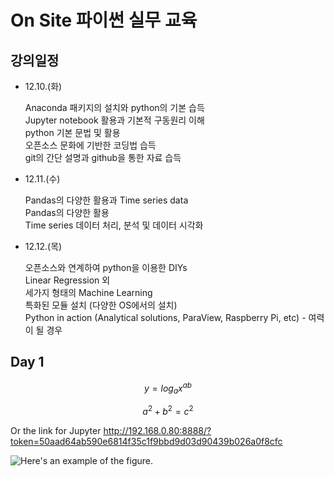 # On Site 파이썬 실무 교육

## 강의일정

- 12.10.(화)
  
  Anaconda 패키지의 설치와 python의 기본 습득  
  Jupyter notebook 활용과 기본적 구동원리 이해  
  python 기본 문법 및 활용  
  오픈소스 문화에 기반한 코딩법 습득  
  git의 간단 설명과 github을 통한 자료 습득

- 12.11.(수)
  
  Pandas의 다양한 활용과 Time series data  
  Pandas의 다양한 활용  
  Time series 데이터 처리, 분석 및 데이터 시각화

- 12.12.(목)
  
  오픈소스와 연계하여 python을 이용한 DIYs  
  Linear Regression 외  
  세가지 형태의 Machine Learning  
  특화된 모듈 설치 (다양한 OS에서의 설치)  
  Python in action (Analytical solutions, ParaView, Raspberry Pi, etc) - 여력이 될 경우
  
  

## Day 1
$$y=log_a x^{ab}$$

$$a^2+b^2=c^2$$

Or the link for Jupyter
http://192.168.0.80:8888/?token=50aad64ab590e6814f35c1f9bbd9d03d90439b026a0f8cfc

![Here's an example of the figure.](https://miro.medium.com/proxy/1*YgtCXuRGmPfPg2PogXVCfQ.png)